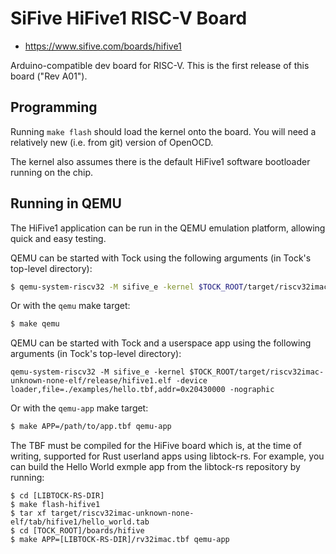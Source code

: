 SiFive HiFive1 RISC-V Board
=================

- https://www.sifive.com/boards/hifive1

Arduino-compatible dev board for RISC-V. This is the first release of this
board ("Rev A01").

Programming
-----------

Running `make flash` should load the kernel onto the board. You will need a
relatively new (i.e. from git) version of OpenOCD.

The kernel also assumes there is the default HiFive1 software bootloader running
on the chip.

Running in QEMU
---------------

The HiFive1 application can be run in the QEMU emulation platform, allowing quick and easy testing.

QEMU can be started with Tock using the following arguments (in Tock's top-level directory):

```bash
$ qemu-system-riscv32 -M sifive_e -kernel $TOCK_ROOT/target/riscv32imac-unknown-none-elf/release/hifive1.elf  -nographic
```

Or with the `qemu` make target:

```bash
$ make qemu
```

QEMU can be started with Tock and a userspace app using the following arguments (in Tock's top-level directory):

```
qemu-system-riscv32 -M sifive_e -kernel $TOCK_ROOT/target/riscv32imac-unknown-none-elf/release/hifive1.elf -device loader,file=./examples/hello.tbf,addr=0x20430000 -nographic
```
Or with the `qemu-app` make target:

```bash
$ make APP=/path/to/app.tbf qemu-app
```

The TBF must be compiled for the HiFive board which is, at the time of writing,
supported for Rust userland apps using libtock-rs. For example, you can build
the Hello World exmple app from the libtock-rs repository by running:

```
$ cd [LIBTOCK-RS-DIR]
$ make flash-hifive1
$ tar xf target/riscv32imac-unknown-none-elf/tab/hifive1/hello_world.tab
$ cd [TOCK_ROOT]/boards/hifive
$ make APP=[LIBTOCK-RS-DIR]/rv32imac.tbf qemu-app
```


